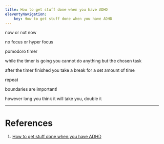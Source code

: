 ```yaml
---
title: How to get stuff done when you have ADHD
eleventyNavigation:
	key: How to get stuff done when you have ADHD
---
```


now or not now

no focus or hyper focus

pomodoro timer

while the timer is going you cannot do anything but the chosen task

after the timer finished you take a break for a set amount of time

repeat

boundaries are important!

however long you think it will take you, double it

---

# References

1. [How to get stuff done when you have ADHD](https://www.youtube.com/watch?v=YLkOZhROvA4)
